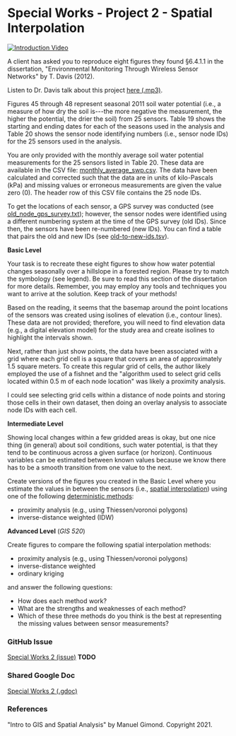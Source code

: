 # Special Works - Project 2 - Spatial Interpolation

[![Introduction Video](http://img.youtube.com/vi/McCre9FOjVs/0.jpg)](https://youtu.be/McCre9FOjVs "Special Works 2")

A client has asked you to reproduce eight figures they found &sect;6.4.1.1 in the dissertation, "Environmental Monitoring Through Wireless Sensor Networks" by T. Davis (2012). 

Listen to Dr. Davis talk about this project [here (.mp3)](https://drive.google.com/file/d/12vqrKze-92e7VQGlJSv-D_s0TpjJa8kC/view).

Figures 45 through 48 represent seasonal 2011 soil water potential (i.e., a measure of how dry the soil is---the more negative the measurement, the higher the potential, the drier the soil) from 25 sensors.
Table 19 shows the starting and ending dates for each of the seasons used in the analysis and Table 20 shows the sensor node identifying numbers (i.e., sensor node IDs) for the 25 sensors used in the analysis.

You are only provided with the monthly average soil water potential measurements for the 25 sensors listed in Table 20.
These data are available in the CSV file: [monthly_average_swp.csv](./monthly_average_swp.csv).
The data have been calculated and corrected such that the data are in units of kilo-Pascals (kPa) and missing values or erroneous measurements are given the value zero (0).
The header row of this CSV file contains the 25 node IDs.

To get the locations of each sensor, a GPS survey was conducted (see [old_node_gps_survey.txt](./old_node_gps_survey.txt)); however, the sensor nodes were identified using a different numbering system at the time of the GPS survey (old IDs).
Since then, the sensors have been re-numbered (new IDs).
You can find a table that pairs the old and new IDs (see [old-to-new-ids.tsv](./old-to-new-ids.tsv)).

**Basic Level**

Your task is to recreate these eight figures to show how water potential changes seasonally over a hillslope in a forested region.
Please try to match the symbology (see legend).
Be sure to read this section of the dissertation for more details.
Remember, you may employ any tools and techniques you want to arrive at the solution.
Keep track of your methods!

Based on the reading, it seems that the basemap around the point locations of the sensors was created using isolines of elevation (i.e., contour lines).
These data are not provided; therefore, you will need to find elevation data (e.g., a digital elevation model) for the study area and create isolines to highlight the intervals shown.

Next, rather than just show points, the data have been associated with a grid where each grid cell is a square that covers an area of approximately 1.5 square meters.
To create this regular grid of cells, the author likely employed the use of a fishnet and the "algorithm used to select grid cells located within 0.5 m of each node location" was likely a proximity analysis.

I could see selecting grid cells within a distance of node points and storing those cells in their own dataset, then doing an overlay analysis to associate node IDs with each cell.

**Intermediate Level**

Showing local changes within a few gridded areas is okay, but one nice thing (in general) about soil conditions, such water potential, is that they tend to be continuous across a given surface (or horizon).
Continuous variables can be estimated between known values because we know there has to be a smooth transition from one value to the next.

Create versions of the figures you created in the Basic Level where you estimate the values in between the sensors (i.e., [spatial interpolation](https://mgimond.github.io/Spatial/spatial-interpolation.html)) using one of the following [deterministic methods](https://mgimond.github.io/Spatial/spatial-interpolation.html#deterministic-approach-to-interpolation):

* proximity analysis (e.g., using Thiessen/voronoi polygons)
* inverse-distance weighted (IDW)

**Advanced Level** (_GIS 520_)

Create figures to compare the following spatial interpolation methods:

* proximity analysis (e.g., using Thiessen/voronoi polygons)
* inverse-distance weighted
* ordinary kriging

and answer the following questions:

* How does each method work?
* What are the strengths and weaknesses of each method?
* Which of these three methods do you think is the best at representing the missing values between sensor measurements?

### GitHub Issue
[Special Works 2 (issue)]() **TODO**

### Shared Google Doc
[Special Works 2 (.gdoc)](https://docs.google.com/document/d/1b0H8jBVHK8BOR0ewy-RggUPlpXgCi9b4F_hIriLJt9g/edit?usp=sharing)

### References
"Intro to GIS and Spatial Analysis" by Manuel Gimond. Copyright 2021.
